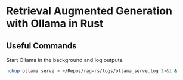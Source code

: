 # Retrieval Augmented Generation with Ollama in Rust


## Useful Commands

Start Ollama in the background and log outputs.
```Bash
nohup ollama serve > ~/Repos/rag-rs/logs/ollama_serve.log 2>&1 &
```
